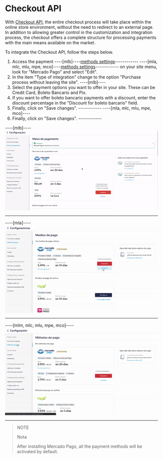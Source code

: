 # Checkout API

With [Checkout API](/developers/en/docs/checkout-pro/landing), the entire checkout process will take place within the online store environment, without the need to redirect to an external page. In addition to allowing greater control in the customization and integration process, the checkout offers a complete structure for processing payments with the main means available on the market.

To integrate the Checkout API, follow the steps below.

1. Access the payment ----[mlb]----[methods settings](https://lojavirtualnuvem.com.br/admin/payments/)------------ ----[mla, mlc, mlu, mpe, mco]----[methods settings](https://mitiendanube.com/admin/payments/)------------ on your site menu, look for "Mercado Pago" and select "Edit".
2. In the item "Type of integration" change to the option "Purchase process without leaving the site".
----[mlb]----
3. Select the payment options you want to offer in your site. These can be Credit Card, Boleto Bancario and Pix.
4. If you want to offer boleto bancario payments with a discount, enter the discount percentage in the "Discount for boleto barcario" field.
5. Finally, click on "Save changes". ------------
----[mla, mlc, mlu, mpe, mco]----
3. Finally, click on "Save changes". ------------

----[mlb]----
![Payments Checkout Transparente - Nuvem Shop](/images/nuvemshop/nuvemshop_checkout_transparente_2.gif)

------------
----[mla]----
![Payments Checkout Transparente - Nuvem Shop](/images/nuvemshop/ar_tiendanube_checkout_transparente.gif)

------------
----[mlm, mlc, mlu, mpe, mco]----
![Payments Checkout Transparente - Nuvem Shop](/images/nuvemshop/mx_tiendanube_checkout_transparente.gif)

------------

> NOTE
>
> Nota
>
> After installing Mercado Pago, all the payment methods will be activated by default.